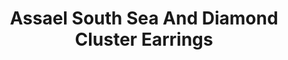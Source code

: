 ---
title: Assael South Sea And Diamond Cluster Earrings
description: |
  The full cut diamonds in these Pearl earrings will turn heads. These earrings are a perfect addition to any outfit.
specs: |
  Pair of Platinum Earrings with 28 Diamonds = 5.99 cts and Round South Sea Cultured Pearls 11.8 - 11.6mm
images:
  - image_path: /uploads/assael-south-sea-and-diamond-cluster-earrings.jpg
_category:
order_number: 31
categories:
  - earrings
---